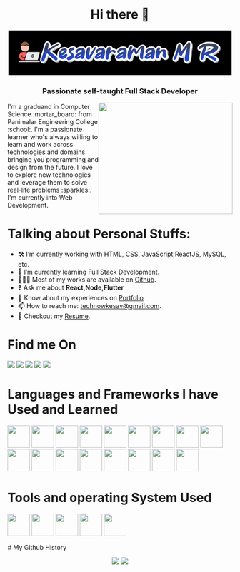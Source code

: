 <h1 align="center">Hi there 👋</h1>
<p align="center">
<img src="kesav.gif" width="500px" height="100px"/>
</p>
<h3 align="center">Passionate self-taught Full Stack Developer</h3>

<img align="right" src="https://media.giphy.com/media/qgQUggAC3Pfv687qPC/giphy.gif" height=250px width=300px/>
  <p align="left">I'm a graduand in Computer Science :mortar_board: from Panimalar Engineering College :school:. I'm a passionate learner who's always willing to learn and work across technologies and domains bringing you programming and design from the future. I love to explore new technologies and leverage them to solve real-life problems :sparkles:. I'm currently into Web Development.</p>  

# Talking about Personal Stuffs:

- :hammer_and_wrench:  I’m currently working with HTML, CSS, JavaScript,ReactJS, MySQL, etc.
- :rocket:  I’m currently learning Full Stack Development.
- 👨🏻‍💻   Most of my works are available on <a href="https://github.com/Kesav-21">Github</a>.
- :question: Ask me about <b>React,Node,Flutter</b>
- :telescope: Know about my experiences on <a href="https://kesav-portfolio.netlify.app">Portfolio</a>
- :mailbox:  How to reach me: <a href="mailto:technowkesav@gmail.com">technowkesav@gmail.com</a>.
- :memo:  Checkout my <a href="https://Kesav-21.github.io/Kesav-CV">Resume</a>.

# Find me On

<a href="https://www.facebook.com/KesavTechie"><img src="https://img.shields.io/badge/Facebook-%231877F2.svg?style=for-the-badge&logo=Facebook&logoColor=white"/></a>
<a href="mailto:technowkesav@gmail.com"><img src="https://img.shields.io/badge/Gmail-D14836?style=for-the-badge&logo=gmail&logoColor=white"></a>
<a href="https://www.instagram.com/kesav_techie/"><img src="https://img.shields.io/badge/Instagram-%23E4405F.svg?style=for-the-badge&logo=Instagram&logoColor=white"></a>
<a href="https://www.linkedin.com/in/kesavaraman-m-r-43a38b167"><img src="https://img.shields.io/badge/linkedin-%230077B5.svg?style=for-the-badge&logo=linkedin&logoColor=white"></a>
<a href="https://twitter.com/Kesavaraman_M_R"><img src="https://img.shields.io/badge/Twitter-%231DA1F2.svg?style=for-the-badge&logo=Twitter&logoColor=white"></a>


# Languages and Frameworks I have Used and Learned
<p>
<img src="https://cdn.jsdelivr.net/gh/devicons/devicon/icons/bootstrap/bootstrap-original-wordmark.svg" height=50px width=50px/>
<img src="https://cdn.jsdelivr.net/gh/devicons/devicon/icons/c/c-original.svg" height=50px width=50px/>
<img src="https://cdn.jsdelivr.net/gh/devicons/devicon/icons/cplusplus/cplusplus-original.svg" height=50px width=50px/>
<img src="https://cdn.jsdelivr.net/gh/devicons/devicon/icons/css3/css3-original.svg" height=50px width=50px/>
<img src="https://cdn.jsdelivr.net/gh/devicons/devicon/icons/html5/html5-original-wordmark.svg" height=50px width=50px/>
<img src="https://cdn.jsdelivr.net/gh/devicons/devicon/icons/java/java-original-wordmark.svg" height=50px width=50px/>
<img src="https://cdn.jsdelivr.net/gh/devicons/devicon/icons/javascript/javascript-original.svg" height=50px width=50px/>
<img src="https://cdn.jsdelivr.net/gh/devicons/devicon/icons/mysql/mysql-original-wordmark.svg" height=50px width=50px/>
<img src="https://cdn.jsdelivr.net/gh/devicons/devicon/icons/numpy/numpy-original-wordmark.svg" height=50px width=50px/>
<img src="https://cdn.jsdelivr.net/gh/devicons/devicon/icons/pandas/pandas-original-wordmark.svg" height=50px width=50px/>
<img src="https://cdn.jsdelivr.net/gh/devicons/devicon/icons/php/php-original.svg" height=50px width=50px/>
<img src="https://cdn.jsdelivr.net/gh/devicons/devicon/icons/python/python-original-wordmark.svg" height=50px width=50px/>
<img src="https://cdn.jsdelivr.net/gh/devicons/devicon/icons/react/react-original-wordmark.svg" height=50px width=50px/>
<img src="https://www.svgrepo.com/download/354118/nodejs.svg" height=50px width=50px/>
<img src="https://cdn.jsdelivr.net/gh/devicons/devicon/icons/mongodb/mongodb-original-wordmark.svg" height=50px width=50px/>
<img src="https://cdn.jsdelivr.net/gh/devicons/devicon/icons/graphql/graphql-plain-wordmark.svg" height=50px width=50px/>
<img src="https://cdn.jsdelivr.net/gh/devicons/devicon/icons/flutter/flutter-original.svg" height=50px width=50px/>
          
</p>

# Tools and operating System Used
<p>
<img src="https://cdn.jsdelivr.net/gh/devicons/devicon/icons/photoshop/photoshop-plain.svg" height=50px width=50px/>
<img src="https://cdn.jsdelivr.net/gh/devicons/devicon/icons/linux/linux-original.svg" height=50px width=50px/>
<img src="https://cdn.jsdelivr.net/gh/devicons/devicon/icons/googlecloud/googlecloud-original.svg" height=50px width=50px/>
<img src="https://cdn.jsdelivr.net/gh/devicons/devicon/icons/git/git-original-wordmark.svg" height=50px width=50px/>
<img src="https://www.svgrepo.com/download/374171/vscode.svg" height=50px width=50px/>
</p>
# My Github History

<p align="center">
  <img width=55% src="https://github-readme-stats.vercel.app/api?username=Kesav-21&show_icons=true&theme=vision-friendly-dark" />
  <img width=42% src="https://github-readme-stats.vercel.app/api/top-langs/?username=Kesav-21&layout=compact&theme=vision-friendly-dark" />
<p>

